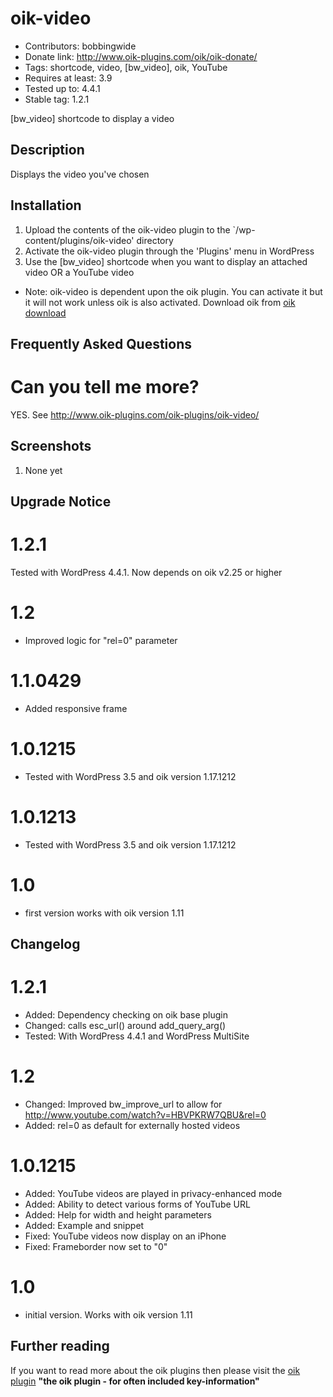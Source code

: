 # oik-video 
* Contributors: bobbingwide
* Donate link: http://www.oik-plugins.com/oik/oik-donate/
* Tags: shortcode, video, [bw_video], oik, YouTube
* Requires at least: 3.9
* Tested up to: 4.4.1
* Stable tag: 1.2.1

[bw_video] shortcode to display a video

## Description 
Displays the video you've chosen


## Installation 
1. Upload the contents of the oik-video plugin to the `/wp-content/plugins/oik-video' directory
1. Activate the oik-video plugin through the 'Plugins' menu in WordPress
1. Use the [bw_video] shortcode when you want to display an attached video OR a YouTube video

* Note: oik-video is dependent upon the oik plugin. You can activate it but it will not work unless oik is also activated.
Download oik from
[oik download](http://wordpress.org/extend/plugins/oik/)

## Frequently Asked Questions 
# Can you tell me more? 
YES. See http://www.oik-plugins.com/oik-plugins/oik-video/


## Screenshots 
1. None yet

## Upgrade Notice 
# 1.2.1 
Tested with WordPress 4.4.1. Now depends on oik v2.25 or higher

# 1.2 
* Improved logic for "rel=0" parameter

# 1.1.0429 
* Added responsive frame

# 1.0.1215 
* Tested with WordPress 3.5 and oik version 1.17.1212

# 1.0.1213 
* Tested with WordPress 3.5 and oik version 1.17.1212

# 1.0 
* first version works with oik version 1.11

## Changelog 
# 1.2.1 
* Added: Dependency checking on oik base plugin
* Changed: calls esc_url() around add_query_arg()
* Tested: With WordPress 4.4.1 and WordPress MultiSite

# 1.2 
* Changed: Improved bw_improve_url to allow for  http://www.youtube.com/watch?v=HBVPKRW7QBU&rel=0
* Added: rel=0 as default for externally hosted videos

# 1.0.1215 
* Added: YouTube videos are played in privacy-enhanced mode
* Added: Ability to detect various forms of YouTube URL
* Added: Help for width and height parameters
* Added: Example and snippet
* Fixed: YouTube videos now display on an iPhone
* Fixed: Frameborder now set to "0"

# 1.0 
* initial version. Works with oik version 1.11


## Further reading 
If you want to read more about the oik plugins then please visit the
[oik plugin](http://www.oik-plugins.com/oik)
**"the oik plugin - for often included key-information"**

